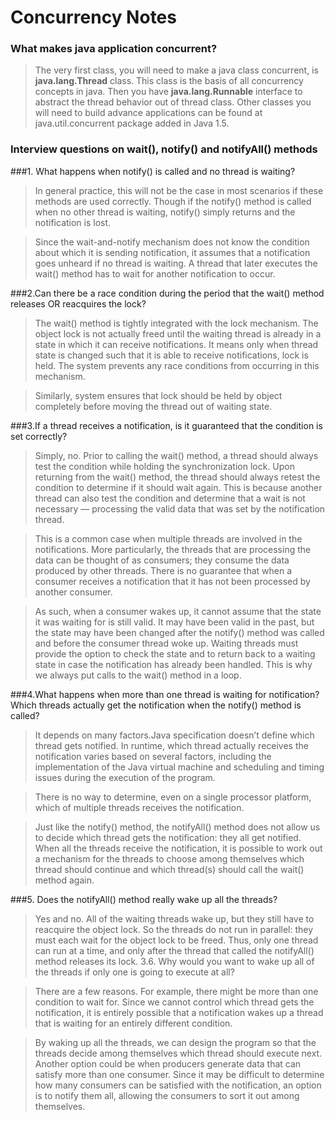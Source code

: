 # Concurrency Notes

### What makes java application concurrent? 
> The very first class, you will need to make a java class concurrent, is **java.lang.Thread** class. This class is the basis of all concurrency concepts in java. Then you have **java.lang.Runnable** interface to abstract the thread behavior out of thread class.
Other classes you will need to build advance applications can be found at java.util.concurrent package added in Java 1.5.

### Interview questions on wait(), notify() and notifyAll() methods
###1. What happens when notify() is called and no thread is waiting?

>In general practice, this will not be the case in most scenarios if these methods are used correctly. Though if the notify() method is called when no other thread is waiting, notify() simply returns and the notification is lost.

>Since the wait-and-notify mechanism does not know the condition about which it is sending notification, it assumes that a notification goes unheard if no thread is waiting. A thread that later executes the wait() method has to wait for another notification to occur.

###2.Can there be a race condition during the period that the wait() method releases OR reacquires the lock?

>The wait() method is tightly integrated with the lock mechanism. The object lock is not actually freed until the waiting thread is already in a state in which it can receive notifications. It means only when thread state is changed such that it is able to receive notifications, lock is held. The system prevents any race conditions from occurring in this mechanism.

>Similarly, system ensures that lock should be held by object completely before moving the thread out of waiting state.

###3.If a thread receives a notification, is it guaranteed that the condition is set correctly?

>Simply, no. Prior to calling the wait() method, a thread should always test the condition while holding the synchronization lock. Upon returning from the wait() method, the thread should always retest the condition to determine if it should wait again. This is because another thread can also test the condition and determine that a wait is not necessary — processing the valid data that was set by the notification thread.

>This is a common case when multiple threads are involved in the notifications. More particularly, the threads that are processing the data can be thought of as consumers; they consume the data produced by other threads. There is no guarantee that when a consumer receives a notification that it has not been processed by another consumer.

>As such, when a consumer wakes up, it cannot assume that the state it was waiting for is still valid. It may have been valid in the past, but the state may have been changed after the notify() method was called and before the consumer thread woke up. Waiting threads must provide the option to check the state and to return back to a waiting state in case the notification has already been handled. This is why we always put calls to the wait() method in a loop.

###4.What happens when more than one thread is waiting for notification? Which threads actually get the notification when the notify() method is called?
>It depends on many factors.Java specification doesn’t define which thread gets notified. In runtime, which thread actually receives the notification varies based on several factors, including the implementation of the Java virtual machine and scheduling and timing issues during the execution of the program.

>There is no way to determine, even on a single processor platform, which of multiple threads receives the notification.

>Just like the notify() method, the notifyAll() method does not allow us to decide which thread gets the notification: they all get notified. When all the threads receive the notification, it is possible to work out a mechanism for the threads to choose among themselves which thread should continue and which thread(s) should call the wait() method again.

###5. Does the notifyAll() method really wake up all the threads?

>Yes and no. All of the waiting threads wake up, but they still have to reacquire the object lock. So the threads do not run in parallel: they must each wait for the object lock to be freed. Thus, only one thread can run at a time, and only after the thread that called the notifyAll() method releases its lock.
3.6. Why would you want to wake up all of the threads if only one is going to execute at all?

>There are a few reasons. For example, there might be more than one condition to wait for. Since we cannot control which thread gets the notification, it is entirely possible that a notification wakes up a thread that is waiting for an entirely different condition.

>By waking up all the threads, we can design the program so that the threads decide among themselves which thread should execute next. Another option could be when producers generate data that can satisfy more than one consumer. Since it may be difficult to determine how many consumers can be satisfied with the notification, an option is to notify them all, allowing the consumers to sort it out among themselves.